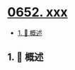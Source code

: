 # [0652. xxx](https://github.com/Tdahuyou/TNotes.leetcode/tree/main/notes/0652.%20xxx)

<!-- region:toc -->

- [1. 📝 概述](#1--概述)

<!-- endregion:toc -->

## 1. 📝 概述
